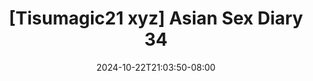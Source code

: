 --- 
title: "[Tisumagic21 xyz] Asian Sex Diary  34"
description: "video bokeh [Tisumagic21 xyz] Asian Sex Diary  34 gratis   new"
date: 2024-10-22T21:03:50-08:00
file_code: "ao13xl12b9m6"
draft: false
cover: "qnm3drjjnomszmlj.jpg"
tags: ["Asian", "Sex", "Diary", "bokep-indo", "bokep-viral", "bokep-ig"]
length: 1485
fld_id: "1483169"
foldername: "Asian s3x diary Jakarta"
categories: ["Asian s3x diary Jakarta"]
views: 0
---